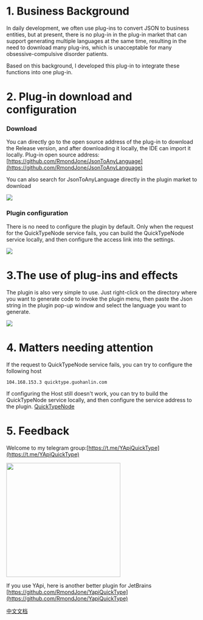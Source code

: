 # 1. Business Background

In daily development, we often use plug-ins to convert JSON to business entities, but at present,
there is no plug-in in the plug-in market that can support generating multiple languages at the same
time, resulting in the need to download many plug-ins, which is unacceptable for many
obsessive-compulsive disorder patients.

Based on this background, I developed this plug-in to integrate these functions into one plug-in.

# 2. Plug-in download and configuration

### Download

You can directly go to the open source address of the plug-in to download the Release version, and
after downloading it locally, the IDE can import it locally. Plug-in open source
address:[https://github.com/RmondJone/JsonToAnyLanguage](https://github.com/RmondJone/JsonToAnyLanguage)

You can also search for JsonToAnyLanguage directly in the plugin market to download

![](http://www.guohanlin.com/images/jsontoanylanguage_anzhuang.png)

### Plugin configuration

There is no need to configure the plugin by default. Only when the request for the QuickTypeNode
service fails, you can build the QuickTypeNode service locally, and then configure the access link
into the settings.

![](http://www.guohanlin.com/images/jsontoanylanguage_setting.png)

# 3.The use of plug-ins and effects

The plugin is also very simple to use. Just right-click on the directory where you want to generate
code to invoke the plugin menu, then paste the Json string in the plugin pop-up window and select
the language you want to generate.

![](http://www.guohanlin.com/images/jsontoanylanguage_action.gif)

# 4. Matters needing attention

If the request to QuickTypeNode service fails, you can try to configure the following host

```
104.168.153.3 quicktype.guohanlin.com
```

If configuring the Host still doesn't work, you can try to build the QuickTypeNode service locally,
and then configure the service address to the
plugin. [QuickTypeNode](https://github.com/RmondJone/QuickTypeNode)

# 5. Feedback

Welcome to my telegram group:[https://t.me/YApiQuickType](https://t.me/YApiQuickType)

<img src="http://www.guohanlin.com/images/quicktype_tg_group.jpg" width="300"/>

If you use YApi, here is another better plugin for JetBrains [https://github.com/RmondJone/YapiQuickType](https://github.com/RmondJone/YapiQuickType)

[中文文档](./README_CN.md)